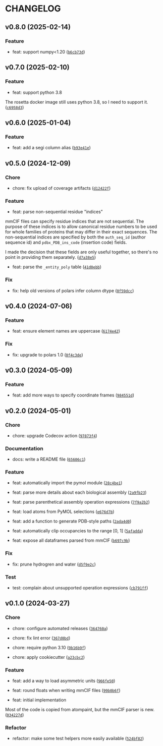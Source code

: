 # CHANGELOG



## v0.8.0 (2025-02-14)

### Feature

* feat: support numpy&lt;1.20 ([`b6cb73d`](https://github.com/kalekundert/macromol_dataframe/commit/b6cb73dfb20f2db752e8c3c3bbaef517b2e86b80))


## v0.7.0 (2025-02-10)

### Feature

* feat: support python 3.8

The rosetta docker image still uses python 3.8, so I need to support it. ([`c6958d3`](https://github.com/kalekundert/macromol_dataframe/commit/c6958d323613f2b7c50ca09ec83782ad07c03aca))


## v0.6.0 (2025-01-04)

### Feature

* feat: add a segi column alias ([`b93e41e`](https://github.com/kalekundert/macromol_dataframe/commit/b93e41ebf7258ac0b88a1b25d7beb66c8bceccba))


## v0.5.0 (2024-12-09)

### Chore

* chore: fix upload of coverage artifacts ([`d12422f`](https://github.com/kalekundert/macromol_dataframe/commit/d12422ff0869cff5aed4b057d4f0ab0d48103fe7))

### Feature

* feat: parse non-sequential residue &#34;indices&#34;

mmCIF files can specify residue indices that are not sequential.  The
purpose of these indices is to allow canonical residue numbers to be
used for whole families of proteins that may differ in their exact
sequences.  The non-sequential indices are specified by both the
`auth_seq_id` (author sequence id) and `pdbx_PDB_ins_code` (insertion
code) fields.

I made the decision that these fields are only useful together, so
there&#39;s no point in providing them separately. ([`d7a38e5`](https://github.com/kalekundert/macromol_dataframe/commit/d7a38e5bbcdde96297c387d371a35ba83dd81dd3))

* feat: parse the `_entity_poly` table ([`41d0ebb`](https://github.com/kalekundert/macromol_dataframe/commit/41d0ebb17be0b57047d7e6f49be6f94c6244905b))

### Fix

* fix: help old versions of polars infer column dtype ([`0f59dcc`](https://github.com/kalekundert/macromol_dataframe/commit/0f59dcc7cc5564218261be80a99740be6d5ce743))


## v0.4.0 (2024-07-06)

### Feature

* feat: ensure element names are uppercase ([`6174e42`](https://github.com/kalekundert/macromol_dataframe/commit/6174e42d798b46b4d9e1a7d2c90c3bf4b32134cf))

### Fix

* fix: upgrade to polars 1.0 ([`0f4c3de`](https://github.com/kalekundert/macromol_dataframe/commit/0f4c3de297cfc3117598336633b83832e2a84de4))


## v0.3.0 (2024-05-09)

### Feature

* feat: add more ways to specify coordinate frames ([`984551d`](https://github.com/kalekundert/macromol_dataframe/commit/984551dbf4588e62d5bf9a1985a2e4886399d69d))


## v0.2.0 (2024-05-01)

### Chore

* chore: upgrade Codecov action ([`97873f4`](https://github.com/kalekundert/macromol_dataframe/commit/97873f4120823724b681cbe98afa1334e459b111))

### Documentation

* docs: write a README file ([`65606c1`](https://github.com/kalekundert/macromol_dataframe/commit/65606c1dbdf313e3952907874ad1972fa1b7bd3e))

### Feature

* feat: automatically import the pymol module ([`28c4be1`](https://github.com/kalekundert/macromol_dataframe/commit/28c4be1e6ec68693afaf89a0efc01fe2cbafee05))

* feat: parse more details about each biological assembly ([`2a9fb23`](https://github.com/kalekundert/macromol_dataframe/commit/2a9fb231c35e01840a08b9976dee09ca77a5567b))

* feat: parse parenthetical assembly operation expressions ([`7f9a2b2`](https://github.com/kalekundert/macromol_dataframe/commit/7f9a2b28904bd8d9b1c1dab1719f1904c8f35633))

* feat: load atoms from PyMOL selections ([`e676d7b`](https://github.com/kalekundert/macromol_dataframe/commit/e676d7b07b57706d6077f81f3584098ef1fe46c8))

* feat: add a function to generate PDB-style paths ([`2ada4d0`](https://github.com/kalekundert/macromol_dataframe/commit/2ada4d079f0ec35f0e12ebfd2c9e665ee1a6379c))

* feat: automatically clip occupancies to the range [0, 1] ([`5afadda`](https://github.com/kalekundert/macromol_dataframe/commit/5afaddaec20aefa3fc99cd0310d6d383d0bd3a1f))

* feat: expose all dataframes parsed from mmCIF ([`b697c9b`](https://github.com/kalekundert/macromol_dataframe/commit/b697c9b83759b275b66fa697a45bf36e33d8515f))

### Fix

* fix: prune hydrogren and water ([`d5f9e2c`](https://github.com/kalekundert/macromol_dataframe/commit/d5f9e2cfc4b8db6282ec054960942b06a65e675a))

### Test

* test: complain about unsupported operation expressions ([`cb791ff`](https://github.com/kalekundert/macromol_dataframe/commit/cb791ffe370eeaf68f24f142c19618a7eb97dae5))


## v0.1.0 (2024-03-27)

### Chore

* chore: configure automated releases ([`364760a`](https://github.com/kalekundert/macromol_dataframe/commit/364760a292103e1ab036e27eaaaeecd9d34ee424))

* chore: fix lint error ([`367d0bd`](https://github.com/kalekundert/macromol_dataframe/commit/367d0bd5337cf0a8835692c8e76d90b80a37458c))

* chore: require python 3.10 ([`9b16b9f`](https://github.com/kalekundert/macromol_dataframe/commit/9b16b9f6451bcb0588f52ca1ee84121c215c4722))

* chore: apply cookiecutter ([`a23cbc2`](https://github.com/kalekundert/macromol_dataframe/commit/a23cbc294c01f15091dee31a6de5a1c1b6bfa3b7))

### Feature

* feat: add a way to load asymmetric units ([`966fe50`](https://github.com/kalekundert/macromol_dataframe/commit/966fe50af9a864d200e405b1541287910ca4d58d))

* feat: round floats when writing mmCIF files ([`99b0b6f`](https://github.com/kalekundert/macromol_dataframe/commit/99b0b6f5fd88e879a48458533ed07aec3ad58d57))

* feat: initial implementation

Most of the code is copied from atompaint, but the mmCIF parser is new. ([`034227d`](https://github.com/kalekundert/macromol_dataframe/commit/034227dff44a6b477b484dc3f828116a5a70393c))

### Refactor

* refactor: make some test helpers more easily available ([`524bf82`](https://github.com/kalekundert/macromol_dataframe/commit/524bf826d8e8eeedbd8b1fbb7cfb9b2b0e3ab85c))
